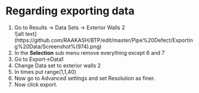 # Regarding exporting data
<ol>
<li>Go to Results -> Data Sets -> Exterior Walls 2 </li>
  ![alt text](https://github.com/RAAKASH/BTP/edit/master/Pipe%20Defect/Exporting%20Data/Screenshot%(974).png)
<li>In the <b>Selection</b> sub menu remove everything except 6 and 7 </li>
<li>Go to Export->Data1</li>
<li> Change Data set to exterior walls 2</li>
<li> In times put range(1,1,40)</li>
<li> Now go to Advanced settings and set Resolution as finer.</li>
<li> Now click export.</li>
</ol>
